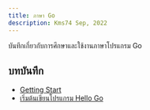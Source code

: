 ```yaml
---
title: ภาษา Go
description: Kms74 Sep, 2022
---
```


บันทึกเกี่ยวกับการศึกษาและใช้งานภาษาโปรแกรม Go

## บทบันทึก

* [Getting Start](getting-started.md)
* [เริ่มต้นเขียนโปรแกรม Hello Go](hello-go.md)
